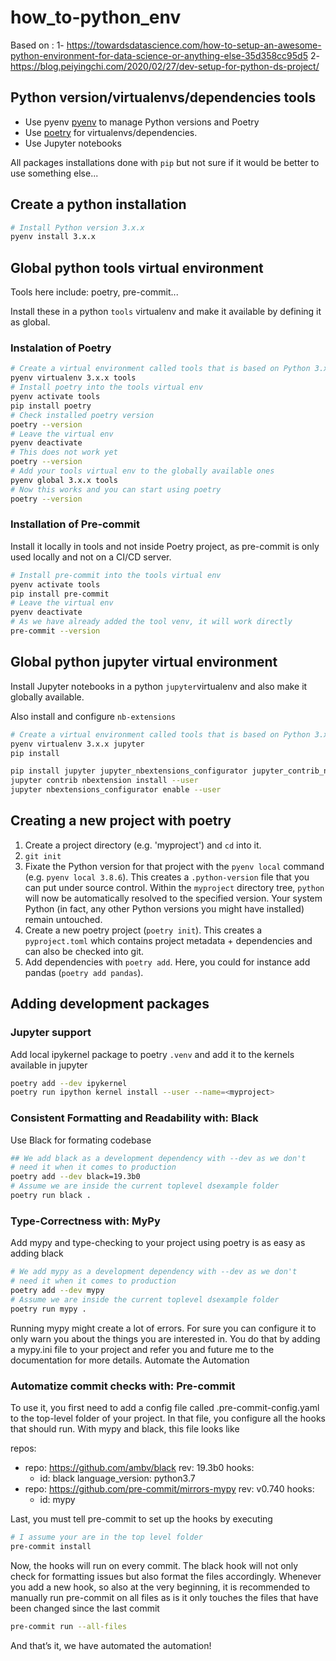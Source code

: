 # how_to-python_env

Based on : 
1- https://towardsdatascience.com/how-to-setup-an-awesome-python-environment-for-data-science-or-anything-else-35d358cc95d5
2- https://blog.peiyingchi.com/2020/02/27/dev-setup-for-python-ds-project/


## Python version/virtualenvs/dependencies tools

 - Use pyenv [pyenv](https://github.com/pyenv/pyenv/) to manage Python versions and Poetry 
 - Use [poetry](https://python-poetry.org/) for virtualenvs/dependencies.
 - Use Jupyter notebooks

All packages installations done with `pip` but not sure if it would be better to use something else...


## Create a python installation
```sh
# Install Python version 3.x.x
pyenv install 3.x.x
```


## Global python tools virtual environment

Tools here include: poetry, pre-commit...

Install these in a python `tools` virtualenv and make it available by defining it as global.

### Instalation of Poetry

```sh
# Create a virtual environment called tools that is based on Python 3.x.x
pyenv virtualenv 3.x.x tools 
# Install poetry into the tools virtual env
pyenv activate tools
pip install poetry 
# Check installed poetry version
poetry --version
# Leave the virtual env 
pyenv deactivate 
# This does not work yet 
poetry --version
# Add your tools virtual env to the globally available ones
pyenv global 3.x.x tools
# Now this works and you can start using poetry
poetry --version
```

### Installation of Pre-commit
Install it locally in tools and not inside Poetry project, as pre-commit is only used locally and not on a CI/CD server. 

```sh
# Install pre-commit into the tools virtual env
pyenv activate tools
pip install pre-commit 
# Leave the virtual env 
pyenv deactivate
# As we have already added the tool venv, it will work directly
pre-commit --version
```

## Global python jupyter virtual environment

Install Jupyter notebooks in a python `jupyter`virtualenv and also make it globally available.

Also install and configure `nb-extensions`

```sh
# Create a virtual environment called tools that is based on Python 3.x.x
pyenv virtualenv 3.x.x jupyter
pip install 

pip install jupyter jupyter_nbextensions_configurator jupyter_contrib_nbextensions  # jupyter related
jupyter contrib nbextension install --user
jupyter nbextensions_configurator enable --user
```

## Creating a new project with poetry

1. Create a project directory (e.g. 'myproject') and `cd` into it. 
2. `git init` 
3. Fixate the Python version for that project with the `pyenv local` command (e.g. `pyenv local 3.8.6`). This creates a `.python-version` file that you can put under source control. Within the `myproject` directory tree, `python` will now be automatically resolved to the specified version. Your system Python (in fact, any other Python versions you might have installed) remain untouched. 
4. Create a new poetry project (`poetry init`). This creates a `pyproject.toml` which contains project metadata + dependencies and can also be checked into git. 
5. Add dependencies with `poetry add`. Here, you could for instance add pandas (`poetry add pandas`).


## Adding development packages

### Jupyter support

Add local ipykernel package to poetry `.venv` and add it to the kernels available in jupyter

```sh
poetry add --dev ipykernel
poetry run ipython kernel install --user --name=<myproject>
```

### Consistent Formatting and Readability with: Black

Use Black for formating codebase

```sh
## We add black as a development dependency with --dev as we don't
# need it when it comes to production
poetry add --dev black=19.3b0
# Assume we are inside the current toplevel dsexample folder
poetry run black .
```

### Type-Correctness with: MyPy

Add mypy and type-checking to your project using poetry is as easy as adding black

```sh
# We add mypy as a development dependency with --dev as we don't
# need it when it comes to production
poetry add --dev mypy
# Assume we are inside the current toplevel dsexample folder
poetry run mypy .
```

Running mypy might create a lot of errors. For sure you can configure it to only warn you about the things you are interested in. You do that by adding a mypy.ini file to your project and refer you and future me to the documentation for more details.
Automate the Automation

### Automatize commit checks with: Pre-commit

To use it, you first need to add a config file called .pre-commit-config.yaml to the top-level folder of your project. In that file, you configure all the hooks that should run. With mypy and black, this file looks like

repos:
-   repo: https://github.com/ambv/black
    rev: 19.3b0
    hooks:
    - id: black
      language_version: python3.7
-   repo: https://github.com/pre-commit/mirrors-mypy
    rev: v0.740
    hooks:
    - id: mypy

Last, you must tell pre-commit to set up the hooks by executing

```sh
# I assume your are in the top level folder
pre-commit install
```

Now, the hooks will run on every commit. The black hook will not only check for formatting issues but also format the files accordingly. Whenever you add a new hook, so also at the very beginning, it is recommended to manually run pre-commit on all files as is it only touches the files that have been changed since the last commit

```sh
pre-commit run --all-files
```

And that’s it, we have automated the automation!
